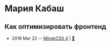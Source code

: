 # Мария Кабаш

## Как оптимизировать фронтенд
- 2018 Mar 22 -- [MinskCSS 4](https://www.youtube.com/watch?v=jcTD-zpY5RM)  | [:notebook:](https://drive.google.com/file/d/1QEzT6dpOZiKwC92H3pEVGELUY-8L1I6a/view)  
